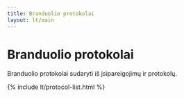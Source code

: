 ```yaml
---
title: Branduolio protokolai
layout: lt/main
---
```

# Branduolio protokolai

Branduolio protokolai sudaryti iš įsipareigojimų ir protokolų.

{% include lt/protocol-list.html %}
